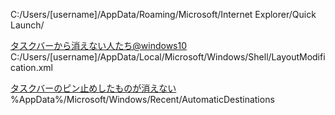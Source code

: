 C:/Users/[username]/AppData/Roaming/Microsoft/Internet Explorer/Quick Launch/<br/>

[タスクバーから消えない人たち@windows10](https://ameblo.jp/seagreen-seagreen/entry-12393584930.html)<br/>
C:/Users/[username]/AppData/Local/Microsoft/Windows/Shell/LayoutModification.xml<br/>

[タスクバーのピン止めしたものが消えない](https://answers.microsoft.com/ja-jp/msoffice/forum/msoffice_excel-mso_win10/windows10%E3%81%A7%E3%81%99/85e3864b-a0c4-4b67-882e-6439a77cc053)<br/>
%AppData%/Microsoft/Windows/Recent/AutomaticDestinations<br/>
